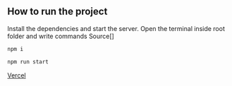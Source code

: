 ## How to run the project
Install the dependencies and start the server.
Open the terminal inside root folder and write commands
Source[]
```sh
npm i
```
```sh
npm run start
```
[Vercel](https://vmiskivinquiredev.vercel.app/)